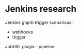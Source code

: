 # Jenkins research
Jenkins ghprb trigger scenarious:
- webhooks
- trigger

JobDSL plugin:
-pipeline
